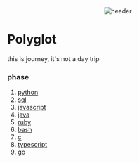 <div align="center">
  <img src="https://user-images.githubusercontent.com/50648409/221862987-48e538b2-63d5-4a7c-a4e4-50947013ac00.png" alt="header">
</div>


# Polyglot

this is journey, it's not a day trip

### phase

1. [python](python/README.md)
2. [sql](sql/README.md)
3. [javascript](javascript/README.md)
4. [java](java/README.md)
5. [ruby](ruby/README.md)
6. [bash](bash/README.md)
7. [c](c/README.md)
8. [typescript](typescript/README.md)
9. [go](go/README.md)
